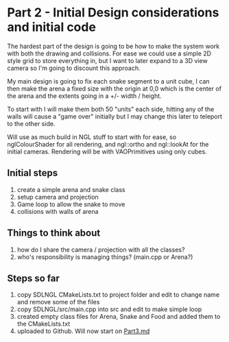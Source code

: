 # Part 2 - Initial Design considerations and initial code

The hardest part of the design is going to be how to make the system work with both the drawing and collisions. For ease we could use a simple 2D style grid to store everything in, but I want to later expand to a 3D view camera so I'm going to discount this approach.

My main design is going to fix each snake segment to a unit cube, I can then make the arena a fixed size with the origin at 0,0 which is the center of the arena and the extents going in a +/- width / height.

To start with I will make them both 50 "units" each side, hitting any of the walls will cause a "game over" initially but I may change this later to teleport to the other side.

Will use as much build in NGL stuff to start with for ease, so nglColourShader for all rendering, and ngl::ortho and ngl::lookAt for the initial cameras. Rendering will be with VAOPrimitives using only cubes. 

## Initial steps

1. create a simple arena and snake class
2. setup camera and projection
3. Game loop to allow the snake to move
4. collisions with walls of arena

## Things to think about

1. how do I share the camera / projection with all the classes?
2. who's responsibility is managing things? (main.cpp or Arena?)


## Steps so far

1. copy SDLNGL CMakeLists.txt to project folder and edit to change name and remove some of the files
2. copy SDLNGL/src/main.cpp into src and edit to make simple loop
3. created empty class files for Arena, Snake and Food and added them to the CMakeLists.txt
4. uploaded to Github.
Will now start on [Part3.md](Part3.md)
